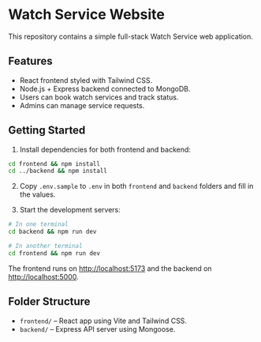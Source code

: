 # Watch Service Website

This repository contains a simple full-stack Watch Service web application.

## Features
- React frontend styled with Tailwind CSS.
- Node.js + Express backend connected to MongoDB.
- Users can book watch services and track status.
- Admins can manage service requests.

## Getting Started
1. Install dependencies for both frontend and backend:

```bash
cd frontend && npm install
cd ../backend && npm install
```

2. Copy `.env.sample` to `.env` in both `frontend` and `backend` folders and fill in the values.

3. Start the development servers:

```bash
# In one terminal
cd backend && npm run dev

# In another terminal
cd frontend && npm run dev
```

The frontend runs on <http://localhost:5173> and the backend on <http://localhost:5000>.

## Folder Structure
- `frontend/` – React app using Vite and Tailwind CSS.
- `backend/` – Express API server using Mongoose.

